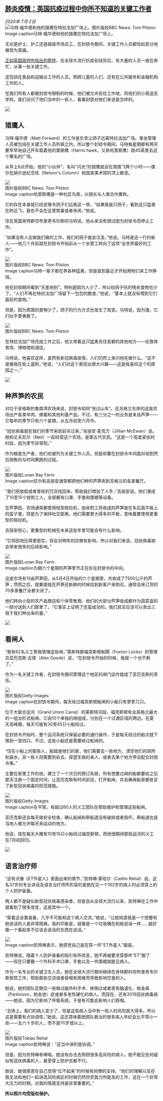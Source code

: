 <!--1593654402000-->
[肺炎疫情：英国抗疫过程中你所不知道的关键工作者](http://www.bbc.com/zhongwen/simp/world-53250501)
------

<div><i>2020年 7月 2日</i></div><div><div class="story-body__inner" property="articleBody"><div class="media-landscape has-caption full-width lead"><span class="image-and-copyright-container"><img class="js-image-replace" alt="马特·福华德和他的猎鹰在特拉法加广场上。" src="https://images.weserv.nl/?url=ichef.bbci.co.uk/news/640/cpsprodpb/10A48/production/_112886186_matt_forward9pilston.jpg"><span class="off-screen">图片版权</span><span class="story-image-copyright">BBC News: Tom Pilston</span></span><figcaption class="media-caption"><span class="off-screen">Image caption</span><span class="media-caption__text">马特·福华德和他的猎鹰在特拉法加广场上。</span></figcaption></div><p class="story-body__introduction">无论是护士、护工还是超级市场员工，在封锁令期间，关键工作人员都恰如其分地被视为英雄。</p><div id="bbccom_mpu_3" class="bbccom_slot mpu-ad" aria-hidden="true"><div class="bbccom_advert"></div></div><p><a href="https://www.gov.uk/government/publications/coronavirus-covid-19-maintaining-educational-provision/guidance-for-schools-colleges-and-local-authorities-on-maintaining-educational-provision" class="story-body__link-external">正如英国政府所指出的那样</a>，在全球大流行抗疫前线背后，有大量的人员一直在奔忙，从事一些关键工作。</p><p>这包括在食品和运输业工作的人员，照顾儿童的人们，还有在公共服务和金融机构工作的人。</p><div id="bbccom_mpu_1_2" class="bbccom_slot mpu-ad" aria-hidden="true"><div class="bbccom_advert"></div></div><p>在我们所有人都被封锁令限制的时候，他们被允许前往工作地，将他们的小孩送去学校。我们访问了他们当中的一些人，看看封锁对他们来说是怎样的。</p><div class="media-landscape no-caption full-width"><span class="image-and-copyright-container"><img src="https://images.weserv.nl/?url=ichef.bbci.co.uk/news/640/cpsprodpb/1497D/production/_105894348_short_grey_line_new-nc.png"><br></span></div><h2 class="story-body__crosshead">猎鹰人</h2><p>马特·福华德（Matt Forward）的工作是负责让鸽子远离特拉法加广场。害虫管理人员被包括在关键工作人员列表之内，所以整个封锁令期间，马特每星期都有两天要早早地自己开车载着他的栗翅鹰（Harris hawk，又称哈里斯鹰）跑45英里去这个著名的广场。</p><p>从早上6点开始，他的“小伙伴”、名叫“闪光”的猎鹰就会在周围飞两个小时——偶尔在纳尔逊纪念柱（Nelson's Column）和国家美术馆的顶上歇息。</p><div class="media-landscape has-caption full-width"><span class="image-and-copyright-container"><img src="https://images.weserv.nl/?url=ichef.bbci.co.uk/news/640/cpsprodpb/10214/production/_112886066_matt_forward11pilston.jpg"><br><span class="off-screen">图片版权</span><span class="story-image-copyright">BBC News: Tom Pilston</span></span><figcaption class="media-caption"><span class="off-screen">Image caption</span><span class="media-caption__text">哈里斯鹰是一种社区鸟类，以擅长与人类合作著称。</span></figcaption></div><p>它的存在本身就已经足够令鸽子们远离这一带。“如果我是只鸽子，看到这只猛兽在附近飞，我也不会在这里筑巢或者休闲，”他说。</p><p>住在英国肯特郡坦布里奇韦尔斯的马特说，他从来没有想过因为封锁令而停止工作。</p><p>“如果没有人去做我们做的工作，我们的鸽子就会泛滥，”他说。马特是这一行的新人——他几个月前就在封锁令开始前从一个水管工转向了这项“全世界最好的工作”。</p><div class="media-landscape has-caption full-width"><span class="image-and-copyright-container"><img src="https://images.weserv.nl/?url=ichef.bbci.co.uk/news/640/cpsprodpb/65D4/production/_112886062_matt_forward8pilston.jpg"><br><span class="off-screen">图片版权</span><span class="story-image-copyright">BBC News: Tom Pilston</span></span><figcaption class="media-caption"><span class="off-screen">Image caption</span><span class="media-caption__text">马特一辈子都在养各种猛禽，但是直到最近才开始用牠们来工作挣钱。</span></figcaption></div><p>他在封锁期间看到“天差地别”，特别是因为人少了，所以给鸽子吃的残余食物也少了。“人们不再在特拉法加广场留下一包包的脆食，”他说，“基本上就没有喂到它们面前的食物。”</p><p>但是，因为周围的食物少了，鸽子的行为方式也发生了改变。马特说，因为饿，它们似乎更勇敢了。</p><div class="media-landscape no-caption full-width"><span class="image-and-copyright-container"><img src="https://images.weserv.nl/?url=ichef.bbci.co.uk/news/640/cpsprodpb/BC28/production/_112886184_matt_forward15pilston.jpg"><br><span class="off-screen">图片版权</span><span class="story-image-copyright">BBC News: Tom Pilston</span></span></div><p>在特拉法加广场完成工作之后，他又带着这只猛禽去往首都的其他地方——伦敦体育场、博物馆和酒店。</p><p>马特说，他喜欢这样，虽然有新冠病毒疫情，人们仍然上来问他在做什么。“这不是像我在街上遛狗，”他说，“人们对这个表现出很大兴趣——这是我喜欢这个的原因之一。”</p><div class="media-landscape no-caption full-width"><span class="image-and-copyright-container"><img src="https://images.weserv.nl/?url=ichef.bbci.co.uk/news/640/cpsprodpb/1497D/production/_105894348_short_grey_line_new-nc.png"><br></span></div><h2 class="story-body__crosshead">种芦笋的农民</h2><p>对位于安格斯的鲁南湾农场来说，封锁令如同“坐过山车”。在苏格兰东岸的这座农场出产各类羊肉、蜂蜜和其他利基产品。不过，有三分之一的业务是来自芦笋——它每年的季节只有六个星期，从五月初至六月中。</p><p>“冠状病毒就在我们的季节来到前杀过来，”吉丽安·麦克万（Jillian McEwan）说。她和丈夫尼尔（Neil）一起经营这个农场，是第五代农民。“这是一个高度紧张的时段，因为季节非常短。”</p><p>作为粮食生产者，他们也被列为关键工作人员，但是却要在封锁令中间面对收割然后销售的与时间赛跑的过程。</p><div class="media-landscape has-caption full-width"><span class="image-and-copyright-container"><img src="https://images.weserv.nl/?url=ichef.bbci.co.uk/news/640/cpsprodpb/27A5/production/_113094101_102427552_833185803757392_821977489717854208_o.jpg"><br><span class="off-screen">图片版权</span><span class="story-image-copyright">Lunan Bay Farm</span></span><figcaption class="media-caption"><span class="off-screen">Image caption</span><span class="media-caption__text">尼尔和吉丽安通常都把他们种的芦笋卖到苏格兰的各家餐厅。</span></figcaption></div><p>“我们把放假或者曾经的冗员找回来，帮助我们增加了人手，”吉丽安说。他们凑成了10至15个收割工人，全部都有口罩、手套和围裙等设备。</p><p>在芦笋田，农场通常都使用轻型拖拉机，由收割工将收成的芦笋放在车后面平板上的篮子里。但是为了保持社交距离，他们需要更大得多的平板，意味着要使用更重型的拖拉机。</p><p>吉丽安担心，更重型的机械在未来这些年里可能会有什么影响。</p><p>“它将田地压得更密实，将会对明年的庄稼有影响，所以对我们来说，冠状病毒病会带来很多的后续影响。”</p><div class="media-landscape has-caption full-width"><span class="image-and-copyright-container"><img src="https://images.weserv.nl/?url=ichef.bbci.co.uk/news/640/cpsprodpb/4EB5/production/_113094102_100613633_830194887389817_395308424851619840_o.jpg"><br><span class="off-screen">图片版权</span><span class="story-image-copyright">Lunan Bay Farm</span></span><figcaption class="media-caption"><span class="off-screen">Image caption</span><span class="media-caption__text">为期六个星期的芦笋季节正在处在封锁令的中间。</span></figcaption></div><p>这座农场有15亩芦笋田，从5月4日开始的六个星期里，共收成了7500公斤的芦笋；然而之后，就要面临在芦笋还新鲜的时候找到新客户来购买。通常会来订货的70多家餐厅全都关闭了。</p><p>他们转向小型的农产品商店和个体零售商。他们的大部分芦笋收成都作为蔬菜盒的一部分送到人们那里了。“它事实上证明了还蛮成功的。我们其实应该可以卖出三倍于我们种出来的量。”</p><div class="media-landscape no-caption full-width"><span class="image-and-copyright-container"><img src="https://images.weserv.nl/?url=ichef.bbci.co.uk/news/640/cpsprodpb/1497D/production/_105894348_short_grey_line_new-nc.png"><br></span></div><h2 class="story-body__crosshead">看闸人</h2><p>“我有62名义工帮我管理这些闸，”莱斯特郡福克斯顿船閘（Foxton Locks）的管理员亚历克斯·古德（Alex Goode）说，“在封锁令开始的时候，我就一个也不剩了。”</p><p>作为一名关键工作者，在封锁令期间管理这个地区的闸门运作就成了亚历克斯的责任。</p><div class="media-landscape has-caption full-width"><span class="image-and-copyright-container"><img src="https://images.weserv.nl/?url=ichef.bbci.co.uk/news/640/cpsprodpb/5635/production/_113096022_a9f42e3c-b91f-4e0a-b397-cd5ce8711b49.jpg"><br><span class="off-screen">图片版权</span><span class="story-image-copyright">Getty Images</span></span><figcaption class="media-caption"><span class="off-screen">Image caption</span><span class="media-caption__text">在封锁令期间，每天经过福克斯顿船闸的小船只有寥寥几只。</span></figcaption></div><p>位于大联合运河（Grand Union Canal）的莱斯特河段，福克斯顿有全英格兰最大的一组台阶式船闸。它由10个单独的闸组成，分别在一个过渡区域的两边。在夏天高峰期，每天可能有30至45只小船经过。</p><p>在封锁令开始时，整个运河系统只保留必要的通行操作，于是每天经过的船次就下降到一至四只。不过，这些小船还是需要经过船闸的。</p><p>“住在小船上的那些人，船就是他们的家，他们需要去一些地方，清空他们的厕所和装水。另一些人则需要到处去，探望生病的亲人，或者去某个地方停泊配合封锁令等。”</p><p>主要在家里工作的他，建立了一个次日的预订系统，所有想要过闸的船都要给之后那天注册一个固定时间，让亚历克斯有时间前往，打开船闸，并且确保船家都依足了新型冠状病毒的防范措施。</p><div class="media-landscape has-caption full-width"><span class="image-and-copyright-container"><img src="https://images.weserv.nl/?url=ichef.bbci.co.uk/news/640/cpsprodpb/A455/production/_113096024_be36ef36-8be9-473d-89a6-ea3cb31c105f.jpg"><br><span class="off-screen">图片版权</span><span class="story-image-copyright">Getty Images</span></span><figcaption class="media-caption"><span class="off-screen">Image caption</span><span class="media-caption__text">在平常，有超过60人的义工团队在帮助维护和管理这些船闸。</span></figcaption></div><p>亚历克斯还会每天做安全检查，确认船闸和牵船道没有破损或者毁坏。牵船道也是当地人被允许每天来运动的地方。</p><p>他说，现在每天大概有10至15只小船经过福克斯顿，而他很期待那些运河的义工在7月初回归。</p><div class="media-landscape no-caption full-width"><span class="image-and-copyright-container"><img src="https://images.weserv.nl/?url=ichef.bbci.co.uk/news/640/cpsprodpb/1497D/production/_105894348_short_grey_line_new-nc.png"><br></span></div><h2 class="story-body__crosshead">语言治疗师</h2><p>“这有点像《ET外星人》里面出来的情节，”凯特琳·莱哈尔（Caitlin Rehal）说。这名37岁的专业讲话及语言治疗师所形容的是她在见一个102岁的病人时必须穿上的个人防护装备。</p><p>两人都不是疑似新型冠状病毒感染者，但是自从全球大流行以来，凯特琳在工作中就看到了很多改变，这是其中一个。</p><p>“穿着这全套装备，几乎不可能和这个病人交流，”她说，“让她知道我是一个想要和她说话的人是非常困难。我的印象是，就像是一个垃圾桶在和她说话一样……就好像一个看起来不应该会说话的东西在说话。”</p><div class="media-landscape has-caption full-width"><span class="image-and-copyright-container"><img src="https://images.weserv.nl/?url=ichef.bbci.co.uk/news/640/cpsprodpb/CB65/production/_113096025_843763a7-f14b-4237-b49e-512084183b15.jpg"><br></span><figcaption class="media-caption"><span class="off-screen">Image caption</span><span class="media-caption__text">凯特琳表示，她感觉自己是在穿一件"ET外星人"服装。</span></figcaption></div><p>凯特琳说，随着个人防护装备的指引有所改变，她不再被要求穿那件“ET”服了——现在只要戴一个外科手术口罩、手套以及一件围裙就能见病人。</p><p>作为一名专业的关键卫生人员，她在全球大流行期间继续在肯特郡的坦布里奇韦尔斯医院工作，帮助那些交流或者吞咽有困难而导致影响饮食的人。</p><p>她说，她的团队定期见一些做过脑外科手术、摔倒过或者患有脑退化、帕金森（Parkinson，帕金逊）症或者多发性硬化的病人。而现在，还有2019冠状病毒病——她说，因为它影响了呼吸系统，于是有可能会影响人们吞咽。</p><p>“总体上，我们的病人变少了，但是这些病人当中有一些人的风险就大得多。所以这是需要有点协调性，”她说。这还意味着她团队救治的很多病人年纪会比平常小一些——五六十岁的人，而不是70岁或以上。</p><div class="media-landscape has-caption full-width"><span class="image-and-copyright-container"><img src="https://images.weserv.nl/?url=ichef.bbci.co.uk/news/640/cpsprodpb/11B29/production/_113098427_235394ec-a956-4257-8254-21b6bbcdd708.jpg"><br><span class="off-screen">图片版权</span><span class="story-image-copyright">Tobias Rehal</span></span><figcaption class="media-caption"><span class="off-screen">Image caption</span><span class="media-caption__text">凯特琳说：“这当中讲的是协调。”</span></figcaption></div><p>但是，因为凯特琳有哮喘，她没有办法去照顾很多高风险的病人。她不能见任何疑似有冠状病毒的人，甚至穿上防护衣都不行。</p><p>她说，她很感恩在自己觉得“扛不起来”的时候有同僚的支持。“他们的理解以及在我无法和他们一起进高风险病区的时候仍然欣赏我力所能及的工作，这在一个非常大压力的时期，对我的情感支持是非常重要的。”</p><p><strong>所以照片均受版权保护。</strong></p></div></div>
